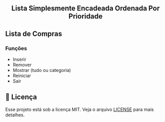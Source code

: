 <h2 align="center">
  Lista Simplesmente Encadeada Ordenada Por Prioridade
</h2>

## Lista de Compras

### Funções

- Inserir
- Remover
- Mostrar (tudo ou categoria)
- Reiniciar
- Sair


## :memo: Licença

Esse projeto está sob a licença MIT. Veja o arquivo [LICENSE](LICENSE) para mais detalhes.
